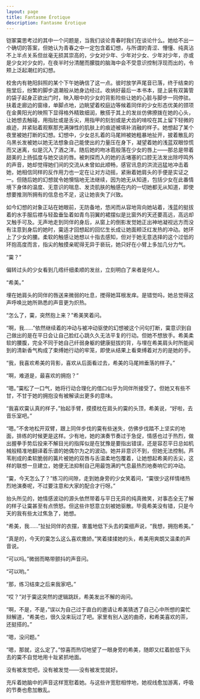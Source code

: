```yaml
---
layout: page
title: Fantasme Érotique
description: Fantasme Érotique
---
```


铠冢霙思考过的其中一个问题是，当我们谈论青春时我们在谈论什么。她给不出一个确切的答案，但她认为青春之中一定包含着幻想，与所谓的青涩、懵懂、纯真沾不上半点关系但丝毫无损其崇高的，少女对少年、少年对少女、少年对少年，亦或是少女对少女的，在夜半时分清醒而朦胧的脑海中会不受意识控制浮现而出的，令颊上泛起潮红的幻想。

校舍内有艳阳斜照的某个下午她确信了这一点。彼时放学声尾音已落，终于结束的拖堂后，纷繁的脚步退潮般从她身边经过。收纳好最后一本书本，提上装有双簧管的袋子起身正欲出门时，映入眼中的少女的背影险些让她的心脏与脚步一同停驻。扶着走廊边的窗缘，单脚点地，边眺望着校庭边等候着同伴的少女形态优美的颈项在金黄阳光的映照下显得格外精致细润，散搭于其上的发丝仿佛撩拨在她的心头，让她想去触碰，用指肚或是舌尖，用指甲的刻划或是犬齿的啃咬在其上留下轻微的痕迹，并紧贴着观察那充满弹性的肌肤上的痕迹被填补消融的样子。她想起了某个夜里被她打断的幻想。幻想中，少女总扎着的马尾辫被她粗暴地扯开，披着散乱的乌黑长发被她以她无法想象自己能使出的力量压在身下，凝望着她的浅蓝双眼惊慌而又迷离，似是沉入了酒之洋。随后她的吻冰雹般落在少女的唇上——那总是带着甜美的上扬弧度与她交谈的唇。被刺探而入的她的舌堵塞的口腔无法发出除哼鸣外的声音，她却觉得她们间的交流从未曾如此顺畅，感官讯息的洪流迅猛地冲击着她，她相信同样的反作用力也一定在让对方动摇，紧揪着她肩头的手便是实证之一。但随后她的幻想就令她懊恼地无法继续，因为她无从知道，包括少女在此番情境下身体的温度、无意识的喘息、发烫肌肤的触感在内的一切她都无从知道，即使想要推测所拥有的信息也不足，这让她丧失了兴致。

如今幻想的对象正站在她眼前，无防备地，悠闲而从容地背向她站着，浅蓝的挺拔着的水手服后襟与轻盈垂坠着如青鸟羽翼的裙摆似是比窗外的天还要高远，高远却又触手可及。无声地走到同伴的身后，从窗上的倒影发觉她正出神地凝视远方而没有注意到身后的她时，霙适才回想起的回忆生长成让她面颊泛红发热的冲动。她环上了少女的腰。柔软的触感让她想以十指去感知，但对于她无意选择的这个过低的环抱高度而言，指尖的触摸亲昵得无异于亵玩，她只好在小臂上多加几分力气。

“霙？”

偏转过头的少女看到几绺纤细柔顺的发丝，立刻明白了来者是何人。

“希美。”

埋在她肩头的同伴的唇送来微弱的吐息，搅得她耳根发痒。是错觉吗，她总觉得这声呼唤比她所熟悉的声音更为炽热。

“怎么了，霙，突然抱上来？”希美笑着问。

“啊，我……”依然继续着的冲动与被冲动驱使的幻想被这个问句打断，霙意识到自己做出的是在平日会让自己脸红心跳久久无法平复的行动。但她不想放手。希美柔软的腰腹，完全不同于她自己纤弱身躯的健康挺拔的背，与埋在希美肩头时所能闻到的清新香气构成了束缚她行动的牢笼，即使从结果上看束缚着对方的是她的手。

“我，我喜欢希美的背影，喜欢从后面看过去，希美的马尾辫垂落的样子。”

“啊，难道是，最喜欢的拥抱？”

“嗯。”霙松了一口气，她将行动合理化的借口似乎为同伴所接受了。但她又有些不甘，不甘于她的拥抱没有被解读出更多的意味。

“我喜欢霙认真的样子，”抬起手臂，摸摸枕在肩头的霙的头顶，希美说，“好啦，去音乐室吧。”

“嗯。”不舍地松开双臂，跟上同伴步伐的霙有些迷失，仿佛步伐踏不上坚实的地面，排练的时候更是这样。少有地，她的演奏节奏过于急促，情感也过于热烈，做出握拳手势后投来不解目光的指挥似是在犹豫是要指出错误，还是容忍平日总如机械般精准地翻译着乐谱的她偶尔为之的波动。她并非意识不到，但她无法控制。芦苇削成的柔软脆弱的簧片被她的双唇与舌温柔地包覆着，让她想起希美的舌尖，这样的联想一旦建立，她便无法抑制自己用最饱满的气息最热烈地奏响它的冲动。

“霙，今天怎么了？”练习的间隙，走到她身旁的少女笑着问，“霙很少这样情绪热烈地演奏呢，不过要注意和大家的配合才行呀。”

抬头所见的，她情感波动的源头依然带着与平日无异的纯真微笑，对事态全无了解的样子让霙甚至有点愤怒。但这些许怒意立刻被她驱散。毕竟希美没有错，只是今天的我有些太过焦急了，她想。

“希美，我……”扯扯同伴的衣摆，害羞地低下头去的霙细声说，“我想，拥抱希美。”

“真是的，今天的霙怎么这么喜欢撒娇。”笑着揉揉她的头，希美用爽朗又温柔的声音说。

“可以吗。”微弱而略带颤抖的声音问。

“可以哟。”

“那，练习结束之后来我家吧。”

“哎？”对于霙这突然的逻辑跳跃，希美发出不解的询问。

“啊，不是，不是，”误以为自己过于直白的邀请让希美猜透了自己心中所想的霙忙辩解道，“希美也，很久没来玩过了吧。家里有别人送的曲奇，和希美喜欢的茶，还挺搭的。”

“嗯，没问题。”

“嗯，那就，这么定了。”惊喜而热切地望了一眼身旁的希美，随即又红着脸低下头去的霙不自觉地用十趾紧抓地面。

没有被发觉吧，没有被发觉——没有被发觉就好。

充斥着她脑中的声音这样宽慰着她。与这些许宽慰相悖地，她视线愈加游离，呼吸的节奏也愈加散乱。












